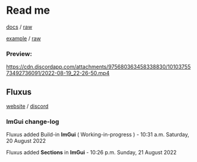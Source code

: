 # Read me
[docs](https://github.com/GhostDuckyy/Ui-Librarys/blob/main/ImGui/Fluxus/documentation.html) / [raw](https://raw.githubusercontent.com/GhostDuckyy/Ui-Librarys/main/ImGui/Fluxus/documentation.html)

[example](https://github.com/GhostDuckyy/Ui-Librarys/blob/main/ImGui/Fluxus/example.lua) / [raw](https://raw.githubusercontent.com/GhostDuckyy/Ui-Librarys/main/ImGui/Fluxus/example.lua)

### Preview:
https://cdn.discordapp.com/attachments/975680363458338830/1010375573492736091/2022-08-19_22-26-50.mp4
## Fluxus
[website](https://fluxteam.net/) / [discord](https://fluxteam.net/external-files/discord.php)
### ImGui change-log
Fluxus added Build-in **ImGui** ( Working-in-progress ) - 10:31 a.m. Saturday, 20 August 2022

Fluxus added **Sections** in **ImGui** - 10:26 p.m. Sunday, 21 August 2022
